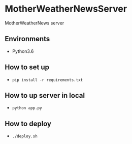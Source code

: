 # MotherWeatherNewsServer
MotherWeatherNews server 

## Environments
- Python3.6

## How to set up
- ```pip install -r requirements.txt```

## How to up server in local
- ```python app.py```

## How to deploy
- `./deploy.sh`
